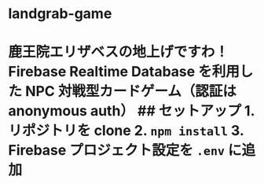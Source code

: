 # landgrab-game
# 鹿王院エリザベスの地上げですわ！ Firebase Realtime Database を利用した NPC 対戦型カードゲーム（認証は anonymous auth）  ## セットアップ 1. リポジトリを clone 2. `npm install` 3. Firebase プロジェクト設定を `.env` に追加
